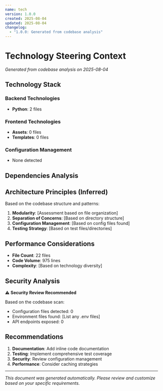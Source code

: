 ```yaml
---
name: tech
version: 1.0.0
created: 2025-08-04
updated: 2025-08-04
changelog:
  - "1.0.0: Generated from codebase analysis"
---
```


# Technology Steering Context

*Generated from codebase analysis on 2025-08-04*

## Technology Stack

### Backend Technologies
- **Python**: 2 files


### Frontend Technologies
- **Assets**: 0 files
- **Templates**: 0 files


### Configuration Management
- None detected


## Dependencies Analysis



## Architecture Principles (Inferred)

Based on the codebase structure and patterns:

1. **Modularity**: [Assessment based on file organization]
2. **Separation of Concerns**: [Based on directory structure]
3. **Configuration Management**: [Based on config files found]
4. **Testing Strategy**: [Based on test files/directories]

## Performance Considerations

- **File Count**: 22 files
- **Code Volume**: 975 lines
- **Complexity**: [Based on technology diversity]

## Security Analysis

⚠️ **Security Review Recommended**

Based on the codebase scan:
- Configuration files detected: 0
- Environment files found: [List any .env files]
- API endpoints exposed: 0

## Recommendations

1. **Documentation**: Add inline code documentation
2. **Testing**: Implement comprehensive test coverage
3. **Security**: Review configuration management
4. **Performance**: Consider caching strategies

---

*This document was generated automatically. Please review and customize based on your specific requirements.*
